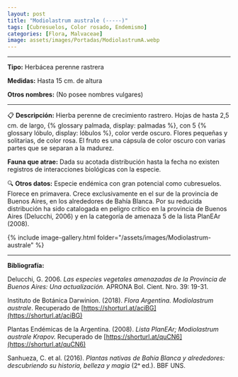 ```yaml
---
layout: post
title: "Modiolastrum australe (-----)"
tags: [Cubresuelos, Color rosado, Endemismo]
categories: [Flora, Malvaceae]
image: assets/images/Portadas/ModiolastrumA.webp
---
```


***

**Tipo:** Herbácea perenne rastrera

**Medidas:** Hasta 15 cm. de altura

**Otros nombres:** (No posee nombres vulgares)

***

📋 **Descripción:** Hierba perenne de crecimiento rastrero. Hojas de hasta 2,5 cm. de largo, {% glossary palmada, display: palmadas %}, con 5 {% glossary lóbulo, display: lóbulos %}, color verde oscuro. Flores pequeñas y solitarias, de color rosa. El fruto es una cápsula de color oscuro con varias partes que se separan a la madurez.

**Fauna que atrae:** Dada su acotada distribución hasta la fecha no existen registros de interacciones biológicas con la especie. 

🔍 **Otros datos:** Especie endémica con gran potencial como cubresuelos. Florece en primavera. Crece exclusivamente en el sur de la provincia de Buenos Aires, en los alrededores de Bahía Blanca. Por su reducida distribución ha sido catalogada en peligro crítico en la provincia de Buenos Aires (Delucchi, 2006) y en la categoría de amenaza 5 de la lista PlanEAr (2008).

 {% include image-gallery.html folder="/assets/images/Modiolastrum-australe" %}

***

**Bibliografía:**

Delucchi, G. 2006. *Las especies vegetales amenazadas de la Provincia de Buenos Aires: Una actualización.* APRONA Bol. Cient. Nro. 39: 19-31.

Instituto de Botánica Darwinion. (2018). *Flora Argentina. Modiolastrum australe*. Recuperado de 
[https://shorturl.at/aciBG](https://shorturl.at/aciBG)

Plantas Endémicas de la Argentina. (2008). *Lista PlanEAr; Modiolastrum australe Krapov.* Recuperado de 
[https://shorturl.at/quCN6](https://shorturl.at/quCN6)

Sanhueza, C. et al. (2016). *Plantas nativas de Bahía Blanca y alrededores: descubriendo su historia, belleza y magia* (2ᵃ ed.). BBF UNS.
